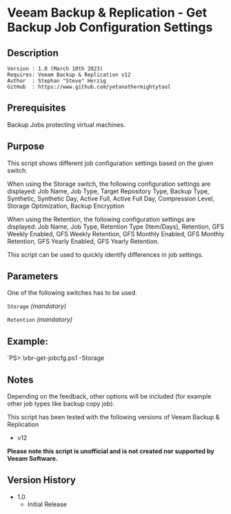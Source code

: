 # Veeam Backup & Replication - Get Backup Job Configuration Settings

## Description
~~~~
Version : 1.0 (March 10th 2023)
Requires: Veeam Backup & Replication v12
Author  : Stephan "Steve" Herzig
GitHub  : https://www.github.com/yetanothermightytool
~~~~

## Prerequisites

Backup Jobs protecting virtual machines.

## Purpose

This script shows different job configuration settings based on the given switch.

When using the Storage switch, the following configuration settings are displayed:
Job Name, Job Type, Target Repository Type, Backup Type, Synthetic, Synthetic Day, Active Full, Active Full Day, Compression Level, Storage Optimization, Backup Encryption

When using the Retention, the following configuration settings are displayed:
Job Name, Job Type, Retention Type (Item/Days), Retention, GFS Weekly Enabled, GFS Weekly Retention, GFS Monthly Enabled, GFS Monthly Retention, GFS Yearly Enabled, GFS Yearly Retention.

This script can be used to quickly identify differences in job settings. 

## Parameters
One of the following switches has to be used.
 
  `Storage`
_(mandatory)_ 

  `Retention`
_(mandatory)_ 


## Example: 
`PS>.\vbr-get-jobcfg.ps1 -Storage
  
## Notes

Depending on the feedback, other options will be included (for example other job types like backup copy job).

This script has been tested with the following versions of Veeam Backup & Replication
- v12

**Please note this script is unofficial and is not created nor supported by Veeam Software.**

## Version History

* 1.0
    * Initial Release
